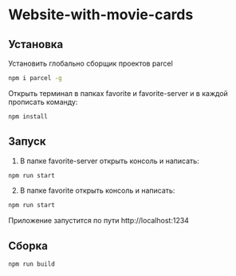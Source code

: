 # Website-with-movie-cards


## Установка
Установить глобально сборщик проектов parcel
```bash
npm i parcel -g
```

Открыть терминал в папках favorite и favorite-server и в каждой прописать команду:

```bash
npm install
```

## Запуск
1. В папке favorite-server открыть консоль и написать:
```bash
npm run start
```
2. В папке favorite открыть консоль и написать:
```bash
npm run start
```

Приложение запустится по пути http://localhost:1234

## Сборка

```bash
npm run build
```

